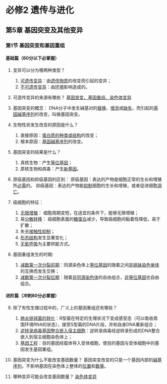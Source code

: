 # 必修2 遗传与进化

## 第5章  基因突变及其他变异

### 第1节  基因突变和基因重组

#### 基础篇（60分以下必掌握）

1. 变异可以分为哪两种类型？
   1. <u>可遗传变异</u>：由<u>遗传物质</u>的改变而引起的变异；
   2. <u>不可遗传变异</u>：由<u>环境</u>影响造成的。
   
2. 可遗传变异的来源有哪些？
<u>基因突变、基因重组、染色体变异</u>

3. 基因突变的概念：
DNA分子中发生碱基对的<u>替换</u>、<u>增添</u>或<u>缺失</u>，而引起的<u>基因碱基序列</u>的改变，叫做基因突变。

4. 生物性状发生改变的原因是什么？
   1. 直接原因：<u>蛋白质的种类或结构</u>的改变；
   2. 根本原因：<u>基因碱基序列</u>的改变。

5. 基因突变的结果是什么？
   1. 真核生物：产生<u>等位基因</u>；
   2. 原核生物和病毒：产生<u>新基因</u>。

6. 原癌基因和抑癌基因的区别：
原癌基因：表达的产物是细胞正常的生长和增殖所<u>必需</u>的。
抑癌基因：表达的产物能<u>抑制</u>细胞的生长和增殖，或者促进细胞<u>凋亡</u>。

7. 癌细胞的特征：
   1. <u>无限增殖</u>： 细胞周期变短，在适宜的条件下，能够无限增殖；
   2. 易<u>分散转移</u>： 癌细胞表面的<u>糖蛋白</u>减少，导致癌细胞间黏着性降低，易于扩散；
   3. 失去<u>接触性抑制</u>；
   4. <u>形态结构</u>发生显著变化；
   5. <u>无氧呼吸</u>为主要供能方式。

8. 基因重组发生的时期:
   1. <u>减数第一次分裂前期</u>：同源染色体上<u>等位基因</u>的随着之间<u>非姐妹染色单体</u>的互换而发生交换；
   2. <u>减数第一次分裂后期</u>：随着<u>非同源染色体</u>的自由组合，<u>非等位基因</u>也自由组合。

#### 进阶篇（冲刺80分必掌握）

9. 除了有性生殖过程中的，广义上的基因重组还有哪些？
   1. <u>肺炎链球菌的转化</u>：R型菌在特定的生理状况下变成感受态（可以吸收周围环境RNA的状态），接受S型菌的DNA片段，并和自身DNA重新组合；
   2. <u>逆转录病毒基因整合嵌入宿主细胞</u>：逆转录病毒经逆转录形成的DNA整合嵌入到宿主细胞染色体上；
   3. <u>基因工程</u>：目的基因经载体导入受体细胞，使目的基因与受体细胞中的基因发生基因重组。

10. 基因突变为什么不能改变基因数量？
基因突变改变的只是一个基因内部的<u>碱基序列</u>，不影响基因在染色体上整体的<u>位置</u>和<u>数量</u>。

11. 哪种变异可能会改变基因数量？
<u>染色体变异</u>


